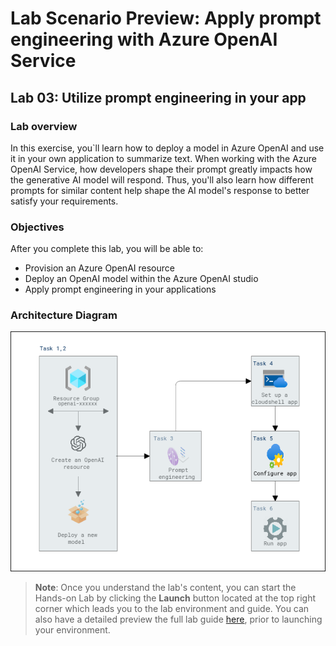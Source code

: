 # Lab Scenario Preview: Apply prompt engineering with Azure OpenAI Service

## Lab 03: Utilize prompt engineering in your app

### Lab overview

In this exercise, you`ll learn how to deploy a model in Azure OpenAI and use it in your own application to summarize text.
When working with the Azure OpenAI Service, how developers shape their prompt greatly impacts how the generative AI model will respond.
Thus, you'll also learn how different prompts for similar content help shape the AI model's response to better satisfy your requirements.

### Objectives

After you complete this lab, you will be able to:

-   Provision an Azure OpenAI resource
-   Deploy an OpenAI model within the Azure OpenAI studio
-   Apply prompt engineering in your applications

### Architecture Diagram

  ![](media/lab-03-ad.PNG "Architecture Diagram")

>**Note**: Once you understand the lab's content, you can start the Hands-on Lab by clicking the **Launch** button located at the top right corner which leads you to the lab environment and guide. You can also have a detailed preview the full lab guide [here](https://experience.cloudlabs.ai/#/labguidepreview/5d6179f4-1d3a-4402-969e-f97000faad2b), prior to launching your environment.

